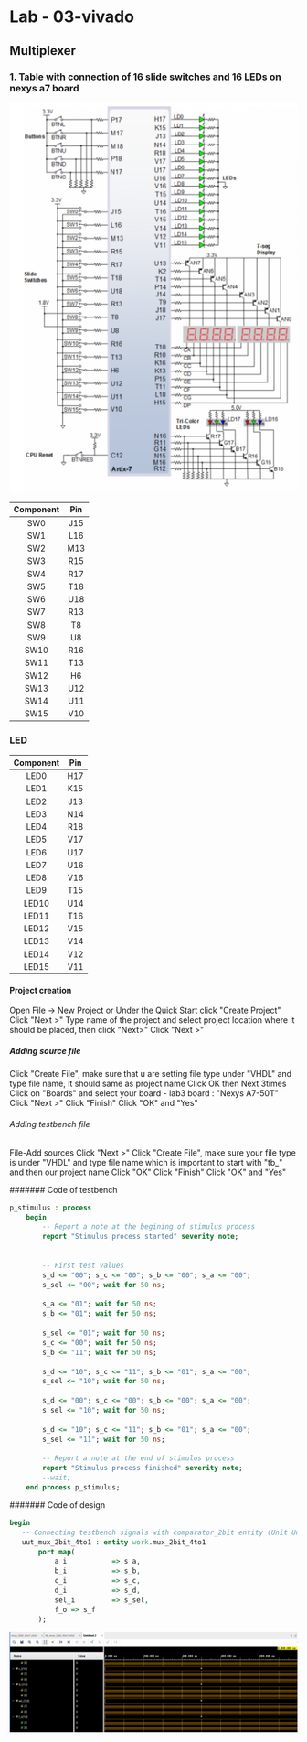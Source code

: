 # Lab - 03-vivado
## Multiplexer


### 1. Table with connection of 16 slide switches and 16 LEDs on nexys a7 board 

![Nexys A7](16.png)



| **Component** | **Pin** |
| :-: | :-: |
| SW0 | J15 |
| SW1 | L16 |
| SW2 | M13 |
| SW3 | R15 |  
| SW4 | R17 |
| SW5 | T18 |
| SW6 | U18 |
| SW7 | R13 |
| SW8 | T8 | 
| SW9 | U8 |
| SW10 | R16 | 
| SW11 | T13 | 
| SW12 | H6 |
| SW13 | U12 | 
| SW14 | U11 | 
| SW15 | V10 | 


### LED

| **Component** | **Pin** |
| :-: | :-: |
| LED0 | H17 |
| LED1 | K15 |
| LED2 | J13 |
| LED3 | N14 |
| LED4 | R18 |
| LED5 | V17 |
| LED6 | U17 |
| LED7 | U16 |
| LED8 | V16 |
| LED9 | T15 |
| LED10 | U14 |
| LED11 | T16 |
| LED12 | V15 |
| LED13 | V14 |
| LED14 | V12 |
| LED15 | V11 |



#### Project creation
Open
File -> New Project or Under the Quick Start click "Create Project"
Click "Next >"
Type name of the project and select project location where it should be placed, then click "Next>"
Click "Next >"
##### Adding source file
Click "Create File", make sure that u are setting file type under "VHDL" and type file name, it should same as project name
Click OK then Next 3times
Click on "Boards" and select your board -  lab3 board : "Nexys A7-50T"
Click "Next >"
Click "Finish"
Click "OK" and "Yes"
###### Adding testbench file
File-Add sources 
Click "Next >"
Click "Create File", make sure your file type is under "VHDL" and type file name which is important to start with "tb_" and then our project name
Click "OK"
Click "Finish"
Click "OK" and "Yes"

####### Code of testbench 
```vhdl
p_stimulus : process
    begin
        -- Report a note at the begining of stimulus process
        report "Stimulus process started" severity note;


        -- First test values
        s_d <= "00"; s_c <= "00"; s_b <= "00"; s_a <= "00";
        s_sel <= "00"; wait for 50 ns;
        
        s_a <= "01"; wait for 50 ns;
        s_b <= "01"; wait for 50 ns;
        
        s_sel <= "01"; wait for 50 ns;
        s_c <= "00"; wait for 50 ns;
        s_b <= "11"; wait for 50 ns;
        
        s_d <= "10"; s_c <= "11"; s_b <= "01"; s_a <= "00"; 
        s_sel <= "10"; wait for 50 ns;
        
        s_d <= "00"; s_c <= "00"; s_b <= "00"; s_a <= "00"; 
        s_sel <= "10"; wait for 50 ns;
        
        s_d <= "10"; s_c <= "11"; s_b <= "01"; s_a <= "00";
        s_sel <= "11"; wait for 50 ns;

        -- Report a note at the end of stimulus process
        report "Stimulus process finished" severity note;
        --wait;
    end process p_stimulus;
 ```
 
 ####### Code of design
 ```vhdl
 begin
    -- Connecting testbench signals with comparator_2bit entity (Unit Under Test)
    uut_mux_2bit_4to1 : entity work.mux_2bit_4to1
        port map(
            a_i           => s_a,
            b_i           => s_b,
            c_i           => s_c,
            d_i           => s_d,
            sel_i         => s_sel,
            f_o => s_f
        );

  ```



![Nexys A7](graf.png)

